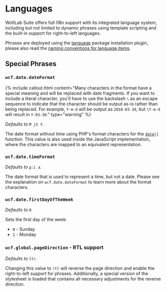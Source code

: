 # Languages

WoltLab Suite offers full i18n support with its integrated language system,
including but not limited to dynamic phrases using template scripting and the
built-in support for right-to-left languages.

Phrases are deployed using the [language](package_pip_language.md) package
installation plugin, please also read the [naming conventions for language items](view_languages_naming-conventions.md).

## Special Phrases

### `wcf.date.dateFormat`

{% include callout.html content="Many characters in the format have a special meaning and will be replaced with date fragments. If you want to include a literal character, you'll have to use the backslash `\` as an escape sequence to indicate that the character should be output as-is rather than being replaced. For example, `Y-m-d` will be output as `2018-03-30`, but `\Y-m-d` will result in `Y-03-30`." type="warning" %}

_Defaults to `M jS Y`._

The date format without time using PHP's format characters for the
[`date()`](https://secure.php.net/manual/en/function.date.php) function. This
value is also used inside the JavaScript implementation, where the characters
are mapped to an equivalent representation.

### `wcf.date.timeFormat`

_Defaults to `g:i a`._

The date format that is used to represent a time, but not a date. Please see the
explanation on `wcf.date.dateFormat` to learn more about the format characters.

### `wcf.date.firstDayOfTheWeek`

_Defaults to `0`._

Sets the first day of the week:
* `0` - Sunday
* `1` - Monday

### `wcf.global.pageDirection` - RTL support

_Defaults to `ltr`._

Changing this value to `rtl` will reverse the page direction and enable the
right-to-left support for phrases. Additionally, a special version of the
stylesheet is loaded that contains all necessary adjustments for the reverse
direction.
